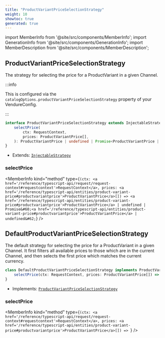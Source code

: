 ```yaml
---
title: "ProductVariantPriceSelectionStrategy"
weight: 10
showtoc: true
generated: true
---
```

<!-- This file was generated from the Vendure source. Do not modify. Instead, re-run the "docs:build" script -->
import MemberInfo from '@site/src/components/MemberInfo';
import GenerationInfo from '@site/src/components/GenerationInfo';
import MemberDescription from '@site/src/components/MemberDescription';


## ProductVariantPriceSelectionStrategy

<GenerationInfo sourceFile="packages/core/src/config/catalog/product-variant-price-selection-strategy.ts" sourceLine="21" packageName="@vendure/core" since="2.0.0" />

The strategy for selecting the price for a ProductVariant in a given Channel.

:::info

This is configured via the `catalogOptions.productVariantPriceSelectionStrategy` property of
your VendureConfig.

:::

```ts title="Signature"
interface ProductVariantPriceSelectionStrategy extends InjectableStrategy {
    selectPrice(
        ctx: RequestContext,
        prices: ProductVariantPrice[],
    ): ProductVariantPrice | undefined | Promise<ProductVariantPrice | undefined>;
}
```
* Extends: <code><a href='/reference/typescript-api/common/injectable-strategy#injectablestrategy'>InjectableStrategy</a></code>



<div className="members-wrapper">

### selectPrice

<MemberInfo kind="method" type={`(ctx: <a href='/reference/typescript-api/request/request-context#requestcontext'>RequestContext</a>, prices: <a href='/reference/typescript-api/entities/product-variant-price#productvariantprice'>ProductVariantPrice</a>[]) => <a href='/reference/typescript-api/entities/product-variant-price#productvariantprice'>ProductVariantPrice</a> | undefined | Promise&#60;<a href='/reference/typescript-api/entities/product-variant-price#productvariantprice'>ProductVariantPrice</a> | undefined&#62;`}   />




</div>


## DefaultProductVariantPriceSelectionStrategy

<GenerationInfo sourceFile="packages/core/src/config/catalog/default-product-variant-price-selection-strategy.ts" sourceLine="17" packageName="@vendure/core" since="2.0.0" />

The default strategy for selecting the price for a ProductVariant in a given Channel. It
first filters all available prices to those which are in the current Channel, and then
selects the first price which matches the current currency.

```ts title="Signature"
class DefaultProductVariantPriceSelectionStrategy implements ProductVariantPriceSelectionStrategy {
    selectPrice(ctx: RequestContext, prices: ProductVariantPrice[]) => ;
}
```
* Implements: <code><a href='/reference/typescript-api/configuration/product-variant-price-selection-strategy#productvariantpriceselectionstrategy'>ProductVariantPriceSelectionStrategy</a></code>



<div className="members-wrapper">

### selectPrice

<MemberInfo kind="method" type={`(ctx: <a href='/reference/typescript-api/request/request-context#requestcontext'>RequestContext</a>, prices: <a href='/reference/typescript-api/entities/product-variant-price#productvariantprice'>ProductVariantPrice</a>[]) => `}   />




</div>
